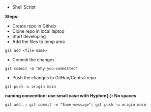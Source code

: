 

* Shell Script

**Steps:**
* Create repo in Github
* Clone repo in local laptop
* Start developing
* Add the files to temp area
```
git add <file-name>
```
* Commit the changes
```
git commit -m "Why-you-committed"
```
* Push the changes to GitHub/Central repo
```
git push -u origin main
```


**naming convention: use small case with Hyphen(-): No spaces**

```
git add .; git commit -m "Some-message"; git push -u origin main
```
